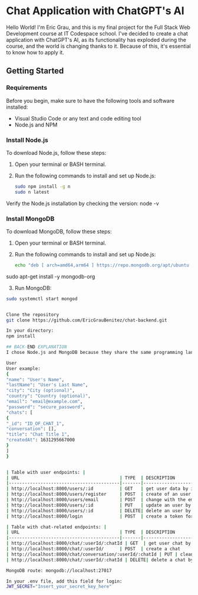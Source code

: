 # Chat Application with ChatGPT's AI

Hello World! I'm Eric Grau, and this is my final project for the Full Stack Web Development course at IT Codespace school. I've decided to create a chat application with ChatGPT's AI, as its functionality has exploded during the course, and the world is changing thanks to it. Because of this, it's essential to know how to apply it.

## Getting Started

### Requirements

Before you begin, make sure to have the following tools and software installed:

- Visual Studio Code or any text and code editing tool
- Node.js and NPM

### Install Node.js

To download Node.js, follow these steps:

1. Open your terminal or BASH terminal.

2. Run the following commands to install and set up Node.js:

   ```bash
   sudo npm install -g n
   sudo n latest


Verify the Node.js installation by checking the version:
node -v

### Install MongoDB

To download MongoDB, follow these steps:

1. Open your terminal or BASH terminal.

2. Run the following commands to install and set up Node.js:

   ```bash
   echo "deb [ arch=amd64,arm64 ] https://repo.mongodb.org/apt/ubuntu bionic/mongodb-org/5.0 multiverse" | sudo tee /etc/apt/sources.list.d/mongodb-org-5.0.list
  sudo apt-get install -y mongodb-org
  
 3. Run MongoDB:
   ```bash
   sudo systemctl start mongod


Clone the repository
git clone https://github.com/EricGrauBenitez/chat-backend.git

In your directory:
npm install

## BACK-END EXPLANATION
I chose Node.js and MongoDB because they share the same programming language and are very versatile. Moreover, the database system was not very complex and can be easily managed with these technologies.

User
User example:
{
"name": "User's Name",
"lastName": "User's Last Name",
"city": "City (optional)",
"country": "Country (optional)",
"email": "email@example.com",
"password": "secure_password",
"chats": [
{
"_id": "ID_OF_CHAT_1",
"conversation": [],
"title": "Chat Title 1",
"createdAt": 1631295667000
}
]
}


| Table with user endpoints: |
| URL                                      | TYPE  | DESCRIPTION                               |
|------------------------------------------|-------|-------------------------------------------|
| http://localhost:8000/users/:id          | GET   | get user data by id                       |
| http://localhost:8000/users/register     | POST  | create of an user                         |
| http://localhost:8000/users/email        | POST  | change with the email (forgot the password)|
| http://localhost:8000/users/:id          | PUT   | update an user by id                      |
| http://localhost:8000/users/:id          | DELETE| delete an user by id                      |
| http://localhost:8000/login              | POST  | create a token for the auth               |

| Table with chat-related endpoints: |
| URL                                      | TYPE  | DESCRIPTION                               |
|------------------------------------------|-------|-------------------------------------------|
| http://localhost:8000/chat/:userId/:chatId | GET  | get user chat by id                       |
| http://localhost:8000/chat/:userId/      | POST  | create a chat                              |
| http://localhost:8000/chat/conversation/:userId/:chatId | PUT | clean a conversation                |
| http://localhost:8000/chat/:userId/:chatId | DELETE| delete a chat by id                      |

MongoDB route: mongodb://localhost:27017

In your .env file, add this field for login:
JWT_SECRET="Insert_your_secret_key_here"

